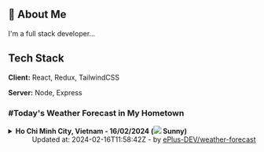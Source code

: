 ## 🚀 About Me
I'm a full stack developer...


## Tech Stack

**Client:** React, Redux, TailwindCSS

**Server:** Node, Express

### #Today's Weather Forecast in My Hometown



<details>
    <summary><b>Ho Chi Minh City, Vietnam - 16/02/2024 (<img src="https://cdn.weatherapi.com/weather/64x64/day/113.png" /> Sunny)</b>
    </summary>

    
<table>
    <tr>
        <th>Hour</th>
        <td>00:00</td><td>01:00</td><td>02:00</td><td>03:00</td><td>04:00</td><td>05:00</td><td>06:00</td><td>07:00</td><td>08:00</td><td>09:00</td><td>10:00</td><td>11:00</td><td>12:00</td><td>13:00</td><td>14:00</td><td>15:00</td><td>16:00</td><td>17:00</td><td>18:00</td><td>19:00</td><td>20:00</td><td>21:00</td><td>22:00</td><td>23:00</td>
    </tr>
    <tr>
        <th>Weather</th>
        <td><img src="https://cdn.weatherapi.com/weather/64x64/night/113.png"></img></td><td><img src="https://cdn.weatherapi.com/weather/64x64/night/113.png"></img></td><td><img src="https://cdn.weatherapi.com/weather/64x64/night/113.png"></img></td><td><img src="https://cdn.weatherapi.com/weather/64x64/night/113.png"></img></td><td><img src="https://cdn.weatherapi.com/weather/64x64/night/113.png"></img></td><td><img src="https://cdn.weatherapi.com/weather/64x64/night/113.png"></img></td><td><img src="https://cdn.weatherapi.com/weather/64x64/night/113.png"></img></td><td><img src="https://cdn.weatherapi.com/weather/64x64/day/113.png"></img></td><td><img src="https://cdn.weatherapi.com/weather/64x64/day/113.png"></img></td><td><img src="https://cdn.weatherapi.com/weather/64x64/day/113.png"></img></td><td><img src="https://cdn.weatherapi.com/weather/64x64/day/113.png"></img></td><td><img src="https://cdn.weatherapi.com/weather/64x64/day/113.png"></img></td><td><img src="https://cdn.weatherapi.com/weather/64x64/day/113.png"></img></td><td><img src="https://cdn.weatherapi.com/weather/64x64/day/113.png"></img></td><td><img src="https://cdn.weatherapi.com/weather/64x64/day/113.png"></img></td><td><img src="https://cdn.weatherapi.com/weather/64x64/day/113.png"></img></td><td><img src="https://cdn.weatherapi.com/weather/64x64/day/113.png"></img></td><td><img src="https://cdn.weatherapi.com/weather/64x64/day/113.png"></img></td><td><img src="https://cdn.weatherapi.com/weather/64x64/night/116.png"></img></td><td><img src="https://cdn.weatherapi.com/weather/64x64/night/113.png"></img></td><td><img src="https://cdn.weatherapi.com/weather/64x64/night/113.png"></img></td><td><img src="https://cdn.weatherapi.com/weather/64x64/night/113.png"></img></td><td><img src="https://cdn.weatherapi.com/weather/64x64/night/113.png"></img></td><td><img src="https://cdn.weatherapi.com/weather/64x64/night/113.png"></img></td>
    </tr>
    <tr>
        <th>Condition</th>
        <td width="200px">Clear </td><td width="200px">Clear </td><td width="200px">Clear </td><td width="200px">Clear </td><td width="200px">Clear </td><td width="200px">Clear </td><td width="200px">Clear </td><td width="200px">Sunny</td><td width="200px">Sunny</td><td width="200px">Sunny</td><td width="200px">Sunny</td><td width="200px">Sunny</td><td width="200px">Sunny</td><td width="200px">Sunny</td><td width="200px">Sunny</td><td width="200px">Sunny</td><td width="200px">Sunny</td><td width="200px">Sunny</td><td width="200px">Partly cloudy</td><td width="200px">Clear </td><td width="200px">Clear </td><td width="200px">Clear </td><td width="200px">Clear </td><td width="200px">Clear </td>
    </tr>
    <tr>
        <th>Temperature</th>
        <td>26.8 °C</td><td>27.1 °C</td><td>27 °C</td><td>26.6 °C</td><td>24.8 °C</td><td>24.6 °C</td><td>24.3 °C</td><td>25.1 °C</td><td>27.4 °C</td><td>29.8 °C</td><td>32.1 °C</td><td>34 °C</td><td>35.3 °C</td><td>36.2 °C</td><td>37 °C</td><td>37 °C</td><td>34.8 °C</td><td>32.4 °C</td><td>31 °C</td><td>27.6 °C</td><td>26.9 °C</td><td>26.5 °C</td><td>26.1 °C</td><td>25.8 °C</td>
    </tr>
    <tr>
        <th>Wind</th>
        <td>17.3 kph</td><td>14.4 kph</td><td>11.2 kph</td><td>9.4 kph</td><td>6.8 kph</td><td>6.1 kph</td><td>7.2 kph</td><td>7.6 kph</td><td>8.3 kph</td><td>8.3 kph</td><td>7.2 kph</td><td>6.5 kph</td><td>5.4 kph</td><td>5.8 kph</td><td>2.9 kph</td><td>10.8 kph</td><td>23.8 kph</td><td>25.9 kph</td><td>11.2 kph</td><td>24.8 kph</td><td>24.8 kph</td><td>24.5 kph</td><td>22 kph</td><td>19.4 kph</td>
    </tr>
</table>

</details>

<div align="right">
    Updated at: 2024-02-16T11:58:42Z - by <a target="_blank"
        href="https://github.com/ePlus-DEV/weather-forecast">ePlus-DEV/weather-forecast</a>
</div>